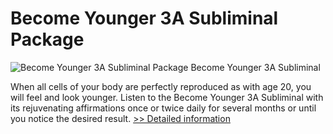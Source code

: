 # Become Younger 3A Subliminal Package
![Become Younger 3A Subliminal Package](https://mycommerce.akamaized.net/api/pimages/P300634030/BIG/300634030.JPG)
Become Younger 3A Subliminal

When all cells of your body are perfectly reproduced as with age 20, you will feel and look younger. Listen to the Become Younger 3A Subliminal with its rejuvenating affirmations once or twice daily for several months or until you notice the desired result.
[>> Detailed information](https://secure.shareit.com/shareit/product.html?productid=300634030&affiliateid=200057808)